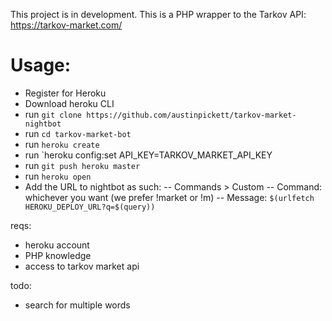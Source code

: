 This project is in development. 
This is a PHP wrapper to the Tarkov API: https://tarkov-market.com/

# Usage:
- Register for Heroku
- Download heroku CLI
- run `git clone https://github.com/austinpickett/tarkov-market-nightbot`
- run `cd tarkov-market-bot`
- run `heroku create`
- run `heroku config:set API_KEY=TARKOV_MARKET_API_KEY
- run `git push heroku master`
- run `heroku open`
- Add the URL to nightbot as such:
-- Commands > Custom 
-- Command: whichever you want (we prefer !market or !m)
-- Message: `$(urlfetch HEROKU_DEPLOY_URL?q=$(query))`

reqs:
- heroku account
- PHP knowledge
- access to tarkov market api

todo:
- search for multiple words
